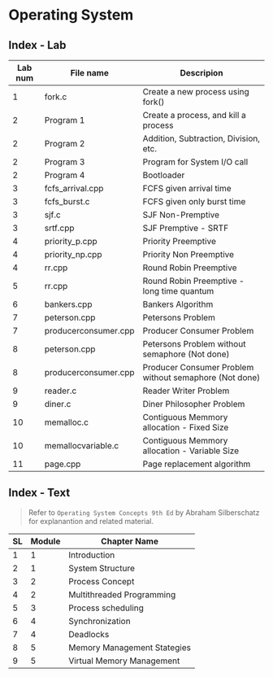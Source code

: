 # Operating System

## Index - Lab

| Lab num | File name            | Descripion                                             |
| ------- | -------------------- | ------------------------------------------------------ |
| 1       | fork.c               | Create a new process using fork()                      |
| 2       | Program 1            | Create a process, and kill a process                   |
| 2       | Program 2            | Addition, Subtraction, Division, etc.                  |
| 2       | Program 3            | Program for System I/O call                            |
| 2       | Program 4            | Bootloader                                             |
| 3       | fcfs_arrival.cpp     | FCFS given arrival time                                |
| 3       | fcfs_burst.c         | FCFS given only burst time                             |
| 3       | sjf.c                | SJF Non-Premptive                                      |
| 3       | srtf.cpp             | SJF Premptive - SRTF                                   |
| 4       | priority_p.cpp       | Priority Preemptive                                    |
| 4       | priority_np.cpp      | Priority Non Preemptive                                |
| 4       | rr.cpp               | Round Robin Preemptive                                 |
| 5       | rr.cpp               | Round Robin Preemptive - long time quantum             |
| 6       | bankers.cpp          | Bankers Algorithm                                      |
| 7       | peterson.cpp         | Petersons Problem                                      |
| 7       | producerconsumer.cpp | Producer Consumer Problem                              |
| 8       | peterson.cpp         | Petersons Problem without semaphore (Not done)         |
| 8       | producerconsumer.cpp | Producer Consumer Problem without semaphore (Not done) |
| 9       | reader.c             | Reader Writer Problem                                  |
| 9       | diner.c              | Diner Philosopher Problem                              |
| 10      | memalloc.c           | Contiguous Memmory allocation - Fixed Size             |
| 10      | memallocvariable.c   | Contiguous Memmory allocation - Variable Size          |
| 11      | page.cpp             | Page replacement algorithm                             |

## Index - Text

> Refer to `Operating System Concepts 9th Ed` by Abraham Silberschatz for explanantion and related material.

| SL  | Module | Chapter Name                |
| --- | ------ | --------------------------- |
| 1   | 1      | Introduction                |
| 2   | 1      | System Structure            |
| 3   | 2      | Process Concept             |
| 4   | 2      | Multithreaded Programming   |
| 5   | 3      | Process scheduling          |
| 6   | 4      | Synchronization             |
| 7   | 4      | Deadlocks                   |
| 8   | 5      | Memory Management Stategies |
| 9   | 5      | Virtual Memory Management   |
